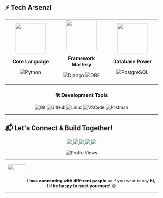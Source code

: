 ## ⚡ Tech Arsenal

<div align="center">

<table>
<tr>
<td align="center" width="33%">
<img src="https://media.giphy.com/media/KAq5w47R9rmTuvWOWa/giphy.gif" width="100"/>

**Core Language**

![Python](https://img.shields.io/badge/Python-FFD43B?style=for-the-badge&logo=python&logoColor=blue)

</td>
<td align="center" width="33%">
<img src="https://media.giphy.com/media/eNAsjO55tPbgaor7ma/giphy.gif" width="100"/>

**Framework Mastery**

![Django](https://img.shields.io/badge/Django-092E20?style=for-the-badge&logo=django&logoColor=green)
![DRF](https://img.shields.io/badge/DRF-ff1709?style=for-the-badge&logo=django&logoColor=white)

</td>
<td align="center" width="33%">
<img src="https://media.giphy.com/media/vISmwpBJUNYzukTnVx/giphy.gif" width="100"/>

**Database Power**

![PostgreSQL](https://img.shields.io/badge/PostgreSQL-316192?style=for-the-badge&logo=postgresql&logoColor=white)

</td>
</tr>
</table>

### 🛠️ Development Tools

![Git](https://img.shields.io/badge/GIT-E44C30?style=for-the-badge&logo=git&logoColor=white)
![GitHub](https://img.shields.io/badge/GitHub-100000?style=for-the-badge&logo=github&logoColor=white)
![Linux](https://img.shields.io/badge/Linux-FCC624?style=for-the-badge&logo=linux&logoColor=black)
![VSCode](https://img.shields.io/badge/VSCode-0078D4?style=for-the-badge&logo=visual%20studio%20code&logoColor=white)
![Postman](https://img.shields.io/badge/Postman-FF6C37?style=for-the-badge&logo=Postman&logoColor=white)

</div>

---

## 📬 Let's Connect & Build Together!

<div align="center">
  
  <a href="https://t.me/Ahmadjoonov_Abdulloh">
    <img src="https://img.shields.io/badge/Telegram-2CA5E0?style=for-the-badge&logo=telegram&logoColor=white" />
  </a>
  <a href="https://linkedin.com/in/psixcoder">
    <img src="https://img.shields.io/badge/LinkedIn-0077B5?style=for-the-badge&logo=linkedin&logoColor=white" />
  </a>
  <a href="https://instagram.com/psixcoder">
    <img src="https://img.shields.io/badge/Instagram-E4405F?style=for-the-badge&logo=instagram&logoColor=white" />
  </a>
  <a href="mailto:psixcoder@gmail.com">
    <img src="https://img.shields.io/badge/Gmail-D14836?style=for-the-badge&logo=gmail&logoColor=white" />
  </a>
  <a href="mailto:siddiquzb@gmail.com">
    <img src="https://img.shields.io/badge/Outlook-0078D4?style=for-the-badge&logo=microsoft-outlook&logoColor=white" />
  </a>
  
</div>

<div align="center">
  <br/>
  <img src="https://komarev.com/ghpvc/?username=psixcoder&color=blueviolet&style=for-the-badge&label=Profile+Views" alt="Profile Views"/>
</div>

---

<div align="center">
  <img src="https://media.giphy.com/media/LnQjpWaON8nhr21vNW/giphy.gif" width="60"/> <b>I love connecting with different people</b> so if you want to say <b>hi, I'll be happy to meet you more!</b> 😊
</div>

---

<div align="center">
  
